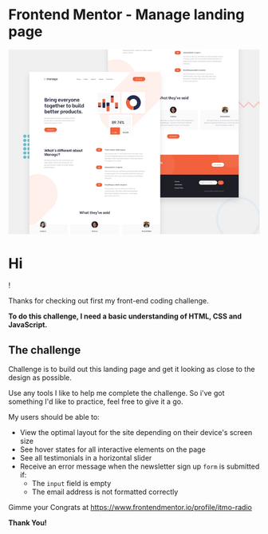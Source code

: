 # Frontend Mentor - Manage landing page

![Design of the Manage landing page coding challenge](./design/desktop-preview.jpg)

## <H1>Hi</h1>! 

Thanks for checking out first my front-end coding challenge.

**To do this challenge, I need a basic understanding of HTML, CSS and JavaScript.**

## The challenge

Challenge is to build out this landing page and get it looking as close to the design as possible.

Use any tools I like to help me complete the challenge. So i've got something I'd like to practice, feel free to give it a go.

My users should be able to:

- View the optimal layout for the site depending on their device's screen size
- See hover states for all interactive elements on the page
- See all testimonials in a horizontal slider
- Receive an error message when the newsletter sign up `form` is submitted if:
  - The `input` field is empty
  - The email address is not formatted correctly

Gimme your Congrats at https://www.frontendmentor.io/profile/itmo-radio

**Thank You!**
